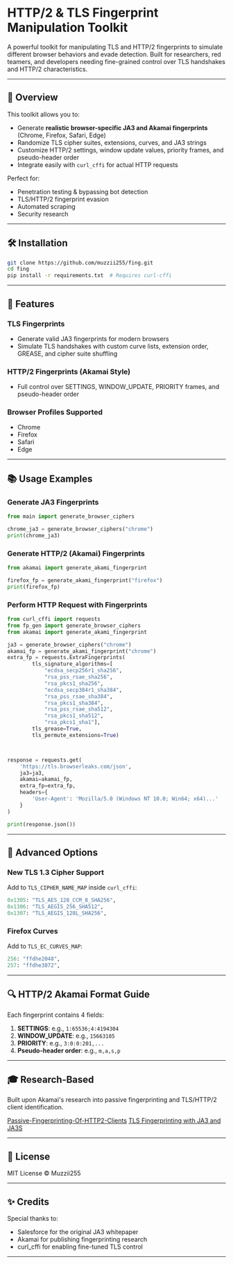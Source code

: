 # HTTP/2 & TLS Fingerprint Manipulation Toolkit

A powerful toolkit for manipulating TLS and HTTP/2 fingerprints to simulate different browser behaviors and evade detection. Built for researchers, red teamers, and developers needing fine-grained control over TLS handshakes and HTTP/2 characteristics.

---

## 📄 Overview
This toolkit allows you to:

- Generate **realistic browser-specific JA3 and Akamai fingerprints** (Chrome, Firefox, Safari, Edge)
- Randomize TLS cipher suites, extensions, curves, and JA3 strings
- Customize HTTP/2 settings, window update values, priority frames, and pseudo-header order
- Integrate easily with `curl_cffi` for actual HTTP requests

Perfect for:
- Penetration testing & bypassing bot detection
- TLS/HTTP/2 fingerprint evasion
- Automated scraping
- Security research

---

## 🛠️ Installation
```bash
git clone https://github.com/muzzii255/fing.git
cd fing
pip install -r requirements.txt  # Requires curl-cffi
```

---

## 🚀 Features

### TLS Fingerprints
- Generate valid JA3 fingerprints for modern browsers
- Simulate TLS handshakes with custom curve lists, extension order, GREASE, and cipher suite shuffling

### HTTP/2 Fingerprints (Akamai Style)
- Full control over SETTINGS, WINDOW_UPDATE, PRIORITY frames, and pseudo-header order

### Browser Profiles Supported
- Chrome
- Firefox
- Safari
- Edge

---

## 📚 Usage Examples

### Generate JA3 Fingerprints
```python
from main import generate_browser_ciphers

chrome_ja3 = generate_browser_ciphers("chrome")
print(chrome_ja3)
```

### Generate HTTP/2 (Akamai) Fingerprints
```python
from akamai import generate_akami_fingerprint

firefox_fp = generate_akami_fingerprint("firefox")
print(firefox_fp)
```

### Perform HTTP Request with Fingerprints
```python
from curl_cffi import requests
from fp_gen import generate_browser_ciphers
from akamai import generate_akami_fingerprint

ja3 = generate_browser_ciphers("chrome")
akamai_fp = generate_akami_fingerprint("chrome")
extra_fp = requests.ExtraFingerprints(
        tls_signature_algorithms=[
            "ecdsa_secp256r1_sha256",
            "rsa_pss_rsae_sha256",
            "rsa_pkcs1_sha256",
            "ecdsa_secp384r1_sha384",
            "rsa_pss_rsae_sha384",
            "rsa_pkcs1_sha384",
            "rsa_pss_rsae_sha512",
            "rsa_pkcs1_sha512",
            "rsa_pkcs1_sha1"],
        tls_grease=True,
        tls_permute_extensions=True)



response = requests.get(
    'https://tls.browserleaks.com/json',
    ja3=ja3,
    akamai=akamai_fp,
    extra_fp=extra_fp,
    headers={
        'User-Agent': 'Mozilla/5.0 (Windows NT 10.0; Win64; x64)...'
    }
)

print(response.json())
```

---

## 🔧 Advanced Options

### New TLS 1.3 Cipher Support
Add to `TLS_CIPHER_NAME_MAP` inside `curl_cffi`:
```python
0x1305: "TLS_AES_128_CCM_8_SHA256",
0x1306: "TLS_AEGIS_256_SHA512",
0x1307: "TLS_AEGIS_128L_SHA256",
```

### Firefox Curves
Add to `TLS_EC_CURVES_MAP`:
```python
256: "ffdhe2048",
257: "ffdhe3072",
```

---

## 🔍 HTTP/2 Akamai Format Guide
Each fingerprint contains 4 fields:
1. **SETTINGS**: e.g., `1:65536;4:4194304`
2. **WINDOW_UPDATE**: e.g., `15663105`
3. **PRIORITY**: e.g., `3:0:0:201,...`
4. **Pseudo-header order**: e.g., `m,a,s,p`

---

## 🎓 Research-Based
Built upon Akamai's research into passive fingerprinting and TLS/HTTP/2 client identification.

[Passive-Fingerprinting-Of-HTTP2-Clients](https://www.blackhat.com/docs/eu-17/materials/eu-17-Shuster-Passive-Fingerprinting-Of-HTTP2-Clients-wp.pdf)
[TLS Fingerprinting with JA3 and JA3S](https://engineering.salesforce.com/tls-fingerprinting-with-ja3-and-ja3s-247362855967/)

---


## 📅 License
MIT License © Muzzii255

---

## ✨ Credits
Special thanks to:
- Salesforce for the original JA3 whitepaper
- Akamai for publishing fingerprinting research
- curl_cffi for enabling fine-tuned TLS control

---


